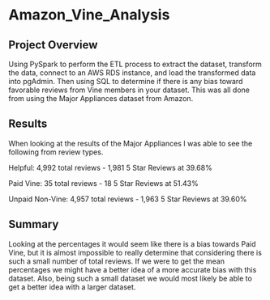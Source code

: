 # Amazon_Vine_Analysis

## Project Overview 

Using PySpark to perform the ETL process to extract the dataset, transform the data, connect to an AWS RDS instance, and load the transformed data into pgAdmin. Then using SQL to determine if there is any bias toward favorable reviews from Vine members in your dataset. This was all done from using the Major Appliances dataset from Amazon.

## Results
When looking at the results of the Major Appliances I was able to see the following from review types.

Helpful: 4,992 total reviews - 1,981 5 Star Reviews at 39.68%

Paid Vine: 35 total reviews - 18 5 Star Reviews at 51.43%

Unpaid Non-Vine: 4,957 total reviews - 1,963 5 Star Reviews at 39.60%

## Summary
Looking at the percentages it would seem like there is a bias towards Paid Vine, but it is almost impossible to really determine that considering there is such a small number of total reviews. If we were to get the mean percentages we might have a better idea of a more accurate bias with this dataset. Also, being such a small dataset we would most likely be able to get a better idea with a larger dataset. 
